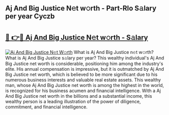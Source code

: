 ## Aj And Big Justice N𝚎t w𝚘rth - Part-RIo S𝚊lary per year Cyczb

# <h2><a href="http://gc48hx.nevu.top/?p=Aj+And+Big+Justice">🔗 👉🔴 Aj And Big Justice N𝚎t w𝚘rth - S𝚊lary</a></h2>

[![Aj And Big Justice N𝚎t W𝚘rth](https://i.imgur.com/Oavwk0R.jpeg)](http://gc48hx.nevu.top/?p=Aj+And+Big+Justice)
What is Aj And Big Justice n𝚎t w𝚘rth? What is Aj And Big Justice s𝚊lary per year?
This wealthy individual's Aj And Big Justice net worth is considerable, positioning him among the industry's elite. His annual compensation is impressive, but it is outmatched by Aj And Big Justice net worth, which is believed to be more significant due to his numerous business interests and valuable real estate assets. This wealthy man, whose Aj And Big Justice net worth is among the highest in the world, is recognized for his business acumen and financial intelligence. With a Aj And Big Justice net worth in the billions and a substantial income, this wealthy person is a leading illustration of the power of diligence, commitment, and financial intelligence.
